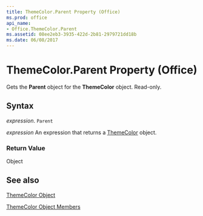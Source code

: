 ```yaml
---
title: ThemeColor.Parent Property (Office)
ms.prod: office
api_name:
- Office.ThemeColor.Parent
ms.assetid: 08ee2eb3-3935-422d-2b81-2979721dd18b
ms.date: 06/08/2017
---
```



# ThemeColor.Parent Property (Office)

Gets the  **Parent** object for the **ThemeColor** object. Read-only.


## Syntax

 _expression_. `Parent`

 _expression_ An expression that returns a [ThemeColor](./Office.ThemeColor.md) object.


### Return Value

Object


## See also


[ThemeColor Object](Office.ThemeColor.md)



[ThemeColor Object Members](./overview/themecolor-members-office.md)

